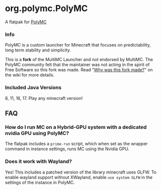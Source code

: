 # org.polymc.PolyMC

A flatpak for [PolyMC](https://github.com/PolyMC/PolyMC)

### Info

PolyMC is a custom launcher for Minecraft that focuses on predictability, long term stability and simplicity.

This is a **fork** of the MultiMC Launcher and not endorsed by MultiMC. The PolyMC community felt that the maintainer was not acting in the spirit of Free Software so this fork was made. Read "[Why was this fork made?](https://github.com/PolyMC/PolyMC/wiki/FAQ)" on the wiki for more details.

### Included Java Versions

8, 11, 16, 17. Play any minecraft version!

## FAQ

### How do I run MC on a Hybrid-GPU system with a dedicated nvidia GPU using PolyMC?

The flatpak includes a `prime-run` script, which when set as the wrapper command in instance settings, runs MC using the Nvidia GPU.

### Does it work with Wayland?

Yes! This includes a patched version of the library minecraft uses GLFW. To enable wayland support without XWayland, enable `use system GLFW` in the settings of the instance in PolyMC.
